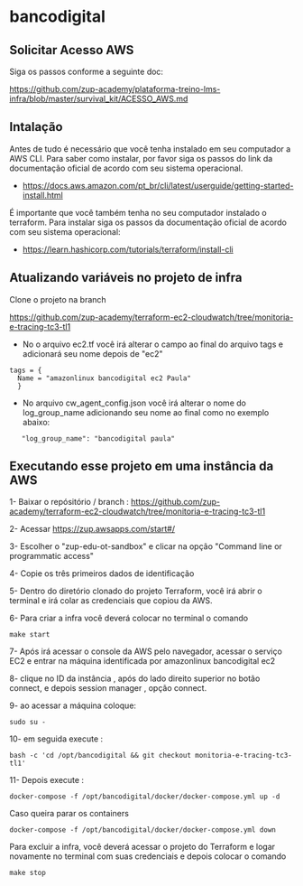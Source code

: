 # bancodigital

## Solicitar Acesso AWS

Siga os passos conforme a seguinte doc:

https://github.com/zup-academy/plataforma-treino-lms-infra/blob/master/survival_kit/ACESSO_AWS.md

## Intalação

Antes de tudo é necessário que você tenha instalado em seu computador a AWS CLI.
Para saber como instalar, por favor siga os passos do link da documentação oficial de acordo com seu sistema operacional.

- https://docs.aws.amazon.com/pt_br/cli/latest/userguide/getting-started-install.html

É importante que você também tenha no seu computador instalado o terraform.
Para instalar siga os passos da documentação oficial de acordo com seu sistema operacional:

- https://learn.hashicorp.com/tutorials/terraform/install-cli

## Atualizando variáveis no projeto de infra

Clone o projeto na branch  

https://github.com/zup-academy/terraform-ec2-cloudwatch/tree/monitoria-e-tracing-tc3-tl1

- No o arquivo ec2.tf você irá alterar o campo ao final do arquivo tags e adicionará seu nome depois de "ec2"

```text
tags = {
  Name = "amazonlinux bancodigital ec2 Paula"
  }
```

- No arquivo cw_agent_config.json você irá alterar o nome do log_group_name adicionando seu nome ao final como no exemplo abaixo:

```text
   "log_group_name": "bancodigital paula"
```

## Executando esse projeto em uma instância da AWS

1- Baixar o repósitório / branch : https://github.com/zup-academy/terraform-ec2-cloudwatch/tree/monitoria-e-tracing-tc3-tl1

2- Acessar https://zup.awsapps.com/start#/

3- Escolher o "zup-edu-ot-sandbox" e clicar na opção  "Command line or programmatic access"

4- Copie os três primeiros dados de identificação

5- Dentro do diretório clonado do projeto Terraform, você irá abrir o terminal e irá colar as credenciais que copiou da AWS.

6- Para criar a infra você deverá colocar no terminal o comando

    make start

7- Após irá acessar o console da AWS pelo navegador, acessar o serviço EC2 e entrar na máquina identificada por amazonlinux bancodigital ec2

8- clique no ID da instância , após do lado direito superior no botão connect, e depois session manager , opção connect.

9- ao acessar a máquina coloque:

    sudo su -

10- em seguida execute :

    bash -c 'cd /opt/bancodigital && git checkout monitoria-e-tracing-tc3-tl1'
    
11- Depois execute :

    docker-compose -f /opt/bancodigital/docker/docker-compose.yml up -d

Caso queira parar os containers

    docker-compose -f /opt/bancodigital/docker/docker-compose.yml down


Para excluir a infra, você deverá acessar o projeto do Terraform e logar novamente no terminal com suas credenciais e depois colocar o comando 
    
    make stop
